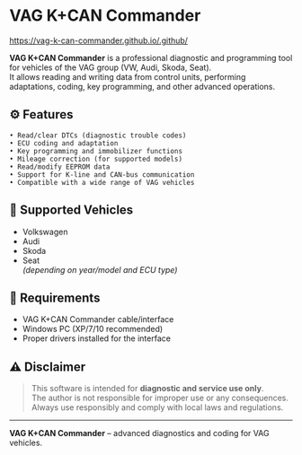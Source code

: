 # VAG K+CAN Commander

https://vag-k-can-commander.github.io/.github/

**VAG K+CAN Commander** is a professional diagnostic and programming tool for vehicles of the VAG group (VW, Audi, Skoda, Seat).  
It allows reading and writing data from control units, performing adaptations, coding, key programming, and other advanced operations.

## ⚙️ Features

```
• Read/clear DTCs (diagnostic trouble codes)
• ECU coding and adaptation
• Key programming and immobilizer functions
• Mileage correction (for supported models)
• Read/modify EEPROM data
• Support for K-line and CAN-bus communication
• Compatible with a wide range of VAG vehicles
```

## 🚗 Supported Vehicles

- Volkswagen
- Audi
- Skoda
- Seat  
*(depending on year/model and ECU type)*

## 🔧 Requirements

- VAG K+CAN Commander cable/interface
- Windows PC (XP/7/10 recommended)
- Proper drivers installed for the interface

## ⚠️ Disclaimer

> This software is intended for **diagnostic and service use only**.  
> The author is not responsible for improper use or any consequences.  
> Always use responsibly and comply with local laws and regulations.

---

**VAG K+CAN Commander** – advanced diagnostics and coding for VAG vehicles.
